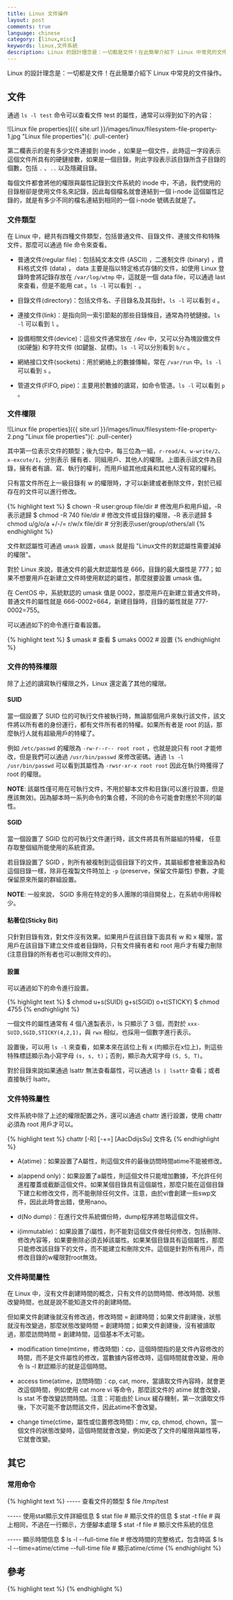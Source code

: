 ```yaml
---
title: Linux 文件操作
layout: post
comments: true
language: chinese
category: [linux,misc]
keywords: linux,文件系統
description: Linux 的設計理念是：一切都是文件！在此簡單介紹下 Linux 中常見的文件操作。
---
```


Linux 的設計理念是：一切都是文件！在此簡單介紹下 Linux 中常見的文件操作。

<!-- more -->

## 文件

通過 ```ls -l test``` 命令可以查看文件 test 的屬性，通常可以得到如下的內容：

![Linux file properties]({{ site.url }}/images/linux/filesystem-file-property-1.jpg "Linux file properties"){: .pull-center}

第二欄表示的是有多少文件連接到 inode ，如果是一個文件，此時這一字段表示這個文件所具有的硬鏈接數，如果是一個目錄，則此字段表示該目錄所含子目錄的個數，包括 ```.``` 、```..``` 以及隱藏目錄。

每個文件都會將他的權限與屬性記錄到文件系統的 inode 中，不過，我們使用的目錄樹卻是使用文件名來記錄，因此每個檔名就會連結到一個 i-node 這個屬性記錄的，就是有多少不同的檔名連結到相同的一個 i-node 號碼去就是了。

### 文件類型

在 Linux 中，總共有四種文件類型，包括普通文件、目錄文件、連接文件和特殊文件，那麼可以通過 file 命令來查看。

* 普通文件(regular file)：包括純文本文件 (ASCII) ，二進制文件 (binary) ，資料格式文件 (data) ， data 主要是指以特定格式存儲的文件，如使用 Linux 登錄時會將記錄存放在 ```/var/log/wtmp``` 中，這就是一個 data file，可以通過 last 來查看，但是不能用 cat 。```ls -l``` 可以看到 ```-``` 。

* 目錄文件(directory)：包括文件名、子目錄名及其指針。```ls -l``` 可以看到 ```d``` 。

* 連接文件(link)：是指向同一索引節點的那些目錄條目，通常為符號鏈接。```ls -l``` 可以看到 ```l``` 。

* 設備相關文件(device)：這些文件通常放在 ```/dev``` 中，又可以分為塊設備文件 (如硬盤) 和字符文件 (如鍵盤、鼠標)。```ls -l``` 可以分別看到 ```b/c``` 。

* 網絡接口文件(sockets)：用於網絡上的數據傳輸，常在 ```/var/run``` 中。```ls -l``` 可以看到 ```s``` 。

* 管道文件(FIFO, pipe)：主要用於數據的讀寫，如命令管道。```ls -l``` 可以看到 ```p``` 。

### 文件權限

![Linux file properties]({{ site.url }}/images/linux/filesystem-file-property-2.png "Linux file properties"){: .pull-center}

其中第一位表示文件的類型；後九位中，每三位為一組，```r-read/4```、```w-write/2```、```x-excute/1```，分別表示 擁有者、同組用戶、其他人的權限。上圖表示該文件為目錄，擁有者有讀、寫、執行的權利，而用戶組其他成員和其他人沒有寫的權利。

<!--
* 當用戶對某個目錄只有讀權限時，那麼該用戶可以列出該目錄下的文件列表，即可以使用ls來列出目錄下的文件，但是不能進入該目錄，即不能cd目錄名來進入該目錄。同時也不能通過ls -l查看文件屬性，將顯示為?。</li><br><li>

    當用戶對某個目錄只有執行權限時，該用戶是可以進入該目錄的，即可以通過cd來進入該目錄；但該用戶不能列出這個目錄下的文件列表的，也即不能用ls命令列出該目錄下的信息。</li><br><li>

    當用戶具有寫權限時，用戶可以在當前目錄增加或者刪除文件，但需要幾個前提：1、需要有可執行權限2、要想刪除文件，那麼sticky bit位是沒有設置的。
-->


只有當文件所在上一級目錄有 w 的權限時，才可以新建或者刪除文件，對於已經存在的文件可以進行修改。

{% highlight text %}
$ chown -R user:group file/dir             # 修改用戶和用戶組，-R 表示遞歸
$ chmod -R 740 file/dir                    # 修改文件或目錄的權限，-R 表示遞歸
$ chmod u/g/o/a +/-/= r/w/x file/dir       # 分別表示user/group/others/all
{% endhighlight %}

文件默認屬性可通過 ```umask``` 設置，```umask``` 就是指 "Linux文件的默認屬性需要減掉的權限"。

對於 Linux 來說，普通文件的最大默認屬性是 666，目錄的最大屬性是 777；如果不想要用戶在新建立文件時使用默認的屬性，那麼就要設置 umask 值。

在 CentOS 中，系統默認的 umask 值是 0002，那麼用戶在新建立普通文件時，普通文件的屬性就是 666-0002=664，新建目錄時，目錄的屬性就是 777-0002=755。

可以通過如下的命令進行查看設置。

{% highlight text %}
$ umask                  # 查看
$ umaks 0002             # 設置
{% endhighlight %}

### 文件的特殊權限

除了上述的讀寫執行權限之外，Linux 還定義了其他的權限。

#### SUID

當一個設置了 SUID 位的可執行文件被執行時，無論那個用戶來執行該文件，該文件將以所有者的身份運行，都有文件所有者的特權。如果所有者是 root 的話，那麼執行人就有超級用戶的特權了。

例如 ```/etc/passwd``` 的權限為 ```-rw-r--r-- root root``` ，也就是說只有 root 才能修改，但是我們可以通過 ```/usr/bin/passwd``` 來修改密碼。通過 ```ls -l /usr/bin/passwd``` 可以看到其屬性為 ```-rwsr-xr-x root root``` 因此在執行時獲得了 root 的權限。

**NOTE**: 該屬性僅可用在可執行文件，不用於腳本文件和目錄(可以進行設置，但是應該無效)。因為腳本時一系列命令的集合體，不同的命令可能會對應於不同的屬性。

#### SGID

當一個設置了 SGID 位的可執行文件運行時，該文件將具有所屬組的特權， 任意存取整個組所能使用的系統資源。

若目錄設置了 SGID ，則所有被複制到這個目錄下的文件，其屬組都會被重設為和這個目錄一樣，除非在複製文件時加上 ```-p``` (preserve，保留文件屬性) 參數，才能保留原來所屬的群組設置。

**NOTE**: 一般來說， SGID 多用在特定的多人團隊的項目開發上，在系統中用得較少。

#### 粘著位(Sticky Bit)

只針對目錄有效，對文件沒有效果。如果用戶在該目錄下面具有 w 和 x 權限，當用戶在該目錄下建立文件或者目錄時，只有文件擁有者和 root 用戶才有權力刪除(注意目錄的所有者也可以刪除文件的)。

#### 設置

可以通過如下的命令進行設置。

{% highlight text %}
$ chmod u+s(SUID) g+s(SGID) o+t(STICKY)
$ chmod 4755
{% endhighlight %}

一個文件的屬性通常有 4 個八進製表示，ls 只顯示了 3 個，而對於 ```xxx-SUID,SGID,STICKY(4,2,1)```，與 ```rwx``` 相似，也採用一個數字進行表示。

設置後，可以用 ```ls -l``` 來查看，如果本來在該位上有 x (均顯示在x位上)，則這些特殊標誌顯示為小寫字母 ```(s, s, t)```；否則，顯示為大寫字母 ```(S, S, T)```。

對於目錄來說如果通過 lsattr 無法查看屬性，可以通過 ```ls | lsattr``` 查看；或者直接執行 lsattr。

### 文件特殊屬性

文件系統中除了上述的權限配置之外，還可以通過 chattr 進行設置，使用 chattr 必須為 root 用戶才可以。

{% highlight text %}
chattr [-R] [-+=] [AacDdijsSu] 文件名
{% endhighlight %}

* A(atime)：如果設置了A屬性，則這個文件的最後訪問時間atime不能被修改。

* a(append only)：如果設置了a屬性，則這個文件只能增加數據，不允許任何進程覆蓋或截斷這個文件。如果某個目錄具有這個屬性，那麼只能在這個目錄下建立和修改文件，而不能刪除任何文件。注意，由於vi會創建一些swp文件，因此此時會出錯，使用nano。

* d(No dump)：在進行文件系統備份時，dump程序將忽略這個文件。

* i(immutable)：如果設置了i屬性，則不能對這個文件做任何修改，包括刪除、修改內容等，如果要刪除必須去掉該屬性。如果某個目錄具有這個屬性，那麼只能修改該目錄下的文件，而不能建立和刪除文件。這個是針對所有用戶，而修改目錄的w權限對root無效。

<!--
    c(compressed): 系統以透明的方式壓縮這個文件。從這個文件讀取時，返回的是解壓之後的數據；而向這個文件中寫入數據時，數據首先被壓縮之後才寫入磁盤。</li><br><li>

    s(secure deletion)：如果設置了s屬性，則這個文件將從硬盤空間中完全刪除，使用0填充所在區域。</li><br><li>

    u(undeletable)：與s完全相反。如果設置了u屬性，則這個文件雖然被刪除了，但是還在硬盤空間中存在，還可以用來還原恢復。

    （D）synchronous directory updates；（j）data journalling；（S）synchronous updates；（T）and top of directory hierarchy；（t）no tail-merging。-->


### 文件時間屬性

在 Linux 中，沒有文件創建時間的概念，只有文件的訪問時間、修改時間、狀態改變時間，也就是說不能知道文件的創建時間。

但如果文件創建後就沒有修改過，修改時間 = 創建時間；如果文件創建後，狀態就沒有改變過，那麼狀態改變時間 = 創建時間；如果文件創建後，沒有被讀取過，那麼訪問時間 = 創建時間，這個基本不太可能。

* modification time(mtime，修改時間)：cp，這個時間指的是文件內容修改的時間，而不是文件屬性的修改，當數據內容修改時，這個時間就會改變，用命令 ls -l 默認顯示的就是這個時間。

* access time(atime，訪問時間)：cp, cat, more，當讀取文件內容時，就會更改這個時間，例如使用 cat more vi 等命令，那麼該文件的 atime 就會改變，ls stat 不會改變訪問時間。注意：可能由於 Linux 緩存機制，第一次讀取文件後，下次可能不會訪問該文件，因此atime不會改變。

* change time(ctime，屬性或位置修改時間)：mv, cp, chmod, chown，當一個文件的狀態改變時，這個時間就會改變，例如更改了文件的權限與屬性等，它就會改變。

## 其它

### 常用命令

{% highlight text %}
----- 查看文件的類型
$ file /tmp/test

----- 使用stat顯示文件詳細信息
$ stat file                                    # 顯示文件的信息
$ stat -t file                                 # 與上相同，不過在一行顯示，方便腳本處理
$ stat -f file                                 # 顯示文件系統的信息

----- 顯示時間信息
$ ls -l --full-time file                       # 修改時間的完整格式，包含時區
$ ls -l --time=atime/ctime --full-time file    # 顯示atime/ctime
{% endhighlight %}

<!--
touch [-actmd] file 用來修改atime和mtime，實際同時也會修改ctime<ul><li>
    -a:如果沒有指定時間，則修改atime/ctime；否則atime設置未指定時間，ctime為當今時間。</li><li>
    -m:如果沒有指定時間，則修改mtime/ctime；否則mtime設置未指定時間，ctime為當今時間。</li><li>
    -c, --no-create: 不創建任何文件，但同時會修改atime/mtime/ctime</li><li>
    -d:後面可以接日期，也可以使用--date="日期或時間"</li><li>
    -t:後面可以接時間，格式為：[YYMMDDhhmm]</li></ul>
    舉例：結果atime和mtime將會改變而ctime不會改變:<br>

touch -d "May 25 3:51 pm" file<br>
touch -d "2 days ago" file<br>
touch -c -m -t 201101110000 file
-->

## 參考

{% highlight text %}
{% endhighlight %}
